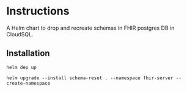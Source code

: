 # Instructions

A Helm chart to drop and recreate schemas in FHIR postgres DB in CloudSQL.

## Installation

`helm dep up`

`helm upgrade --install schema-reset . --namespace fhir-server --create-namespace`
